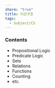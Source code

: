 ```yaml
---
share: "true"
title: 이산구조
tags:
  - Subject/CS
---
```

### Contents
- Propositional Logic
- Predicate Logic
- Sets
- Relations
- Functions
- Counting
- etc.